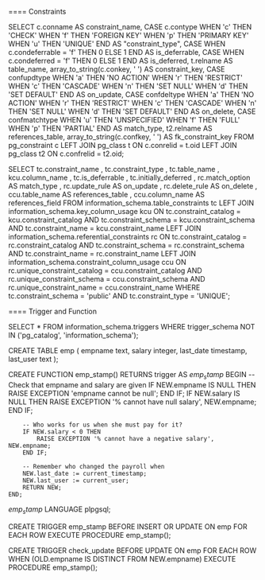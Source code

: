  ==== Constraints

SELECT c.conname AS constraint_name,
          CASE c.contype
            WHEN 'c' THEN 'CHECK'
            WHEN 'f' THEN 'FOREIGN KEY'
            WHEN 'p' THEN 'PRIMARY KEY'
            WHEN 'u' THEN 'UNIQUE'
          END AS "constraint_type",
          CASE WHEN c.condeferrable = 'f' THEN 0 ELSE 1 END AS is_deferrable,
          CASE WHEN c.condeferred = 'f' THEN 0 ELSE 1 END AS is_deferred,
          t.relname AS table_name,
          array_to_string(c.conkey, ' ') AS constraint_key,
          CASE confupdtype
            WHEN 'a' THEN 'NO ACTION'
            WHEN 'r' THEN 'RESTRICT'
            WHEN 'c' THEN 'CASCADE'
            WHEN 'n' THEN 'SET NULL'
            WHEN 'd' THEN 'SET DEFAULT'
          END AS on_update,
          CASE confdeltype
            WHEN 'a' THEN 'NO ACTION'
            WHEN 'r' THEN 'RESTRICT'
            WHEN 'c' THEN 'CASCADE'
            WHEN 'n' THEN 'SET NULL'
            WHEN 'd' THEN 'SET DEFAULT'
          END AS on_delete,
          CASE confmatchtype
            WHEN 'u' THEN 'UNSPECIFIED'
            WHEN 'f' THEN 'FULL'
            WHEN 'p' THEN 'PARTIAL'
          END AS match_type,
          t2.relname AS references_table,
          array_to_string(c.confkey, ' ') AS fk_constraint_key
     FROM pg_constraint c
LEFT JOIN pg_class t  ON c.conrelid  = t.oid
LEFT JOIN pg_class t2 ON c.confrelid = t2.oid;


   SELECT tc.constraint_name
          , tc.constraint_type
          , tc.table_name
          , kcu.column_name
          , tc.is_deferrable
          , tc.initially_deferred
          , rc.match_option AS match_type
          , rc.update_rule AS on_update
          , rc.delete_rule AS on_delete
          , ccu.table_name AS references_table
          , ccu.column_name AS references_field
     FROM information_schema.table_constraints tc
LEFT JOIN information_schema.key_column_usage kcu
       ON tc.constraint_catalog = kcu.constraint_catalog
      AND tc.constraint_schema = kcu.constraint_schema
      AND tc.constraint_name = kcu.constraint_name
LEFT JOIN information_schema.referential_constraints rc
       ON tc.constraint_catalog = rc.constraint_catalog
      AND tc.constraint_schema = rc.constraint_schema
      AND tc.constraint_name = rc.constraint_name
LEFT JOIN information_schema.constraint_column_usage ccu
       ON rc.unique_constraint_catalog = ccu.constraint_catalog
      AND rc.unique_constraint_schema = ccu.constraint_schema
      AND rc.unique_constraint_name = ccu.constraint_name
WHERE tc.constraint_schema = 'public'
AND tc.constraint_type = 'UNIQUE';


 ==== Trigger and Function

SELECT *
  FROM information_schema.triggers
   WHERE trigger_schema NOT IN
          ('pg_catalog', 'information_schema');


CREATE TABLE emp (
    empname text,
    salary integer,
    last_date timestamp,
    last_user text
);

CREATE FUNCTION emp_stamp() RETURNS trigger AS $emp_stamp$
    BEGIN
        -- Check that empname and salary are given
        IF NEW.empname IS NULL THEN
            RAISE EXCEPTION 'empname cannot be null';
        END IF;
        IF NEW.salary IS NULL THEN
            RAISE EXCEPTION '% cannot have null salary', NEW.empname;
        END IF;

        -- Who works for us when she must pay for it?
        IF NEW.salary < 0 THEN
            RAISE EXCEPTION '% cannot have a negative salary', NEW.empname;
        END IF;

        -- Remember who changed the payroll when
        NEW.last_date := current_timestamp;
        NEW.last_user := current_user;
        RETURN NEW;
    END;
$emp_stamp$ LANGUAGE plpgsql;

CREATE TRIGGER emp_stamp BEFORE INSERT OR UPDATE ON emp
    FOR EACH ROW EXECUTE PROCEDURE emp_stamp();

CREATE TRIGGER check_update
    BEFORE UPDATE ON emp
    FOR EACH ROW
    WHEN (OLD.empname IS DISTINCT FROM NEW.empname)
    EXECUTE PROCEDURE emp_stamp();
